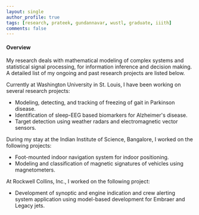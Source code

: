 ```yaml
---
layout: single
author_profile: true
tags: [research, prateek, gundannavar, wustl, graduate, iiith]
comments: false
---
```


#### Overview

My research deals with mathematical modeling of complex systems and statistical signal processing, for information inference and decision making. A detailed list of my ongoing and past research projects are listed below.

Currently at Washington University in St. Louis, I have been working on several research projects:

* Modeling, detecting, and tracking of freezing of gait in Parkinson disease.
* Identification of sleep-EEG based biomarkers for Alzheimer's disease.
* Target detection using weather radars and electromagnetic vector sensors.

During my stay at the Indian Institute of Science, Bangalore, I worked on the following projects:

* Foot-mounted indoor navigation system for indoor positioning.
* Modeling and classification of magnetic signatures of vehicles using magnetometers.

At Rockwell Collins, Inc., I worked on the following project:

* Development of synoptic and engine indication and crew alerting system application using model-based development for Embraer and Legacy jets.
